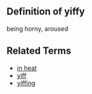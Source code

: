 ## Definition of yiffy

being horny, aroused

## Related Terms

- [in heat](./in%20heat)
- [yiff](./yiff)
- [yiffing](./yiffing)

